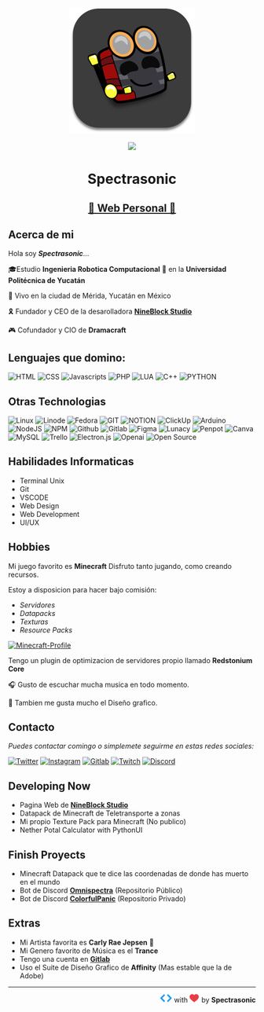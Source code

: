 <div align=center><img src="assets/profile.svg" alt="profile-spectra" border="0" width="256"> </div>

<div align="center">

![](https://komarev.com/ghpvc/?username=spectrasonic117&color=CF0234&style=for-the-badge)

</div>

<h1 align=center><b>Spectrasonic</b></h1>

<h2 align=center><a href="https://bit.ly/spectrasonic" target="_blank"><b>🌟 Web Personal 🌟</b></a></h2>

## Acerca de mi

Hola soy **_Spectrasonic_**...

🎓Estudio **Ingenieria Robotica Computacional** 🤖 en la **Universidad Politécnica de Yucatán**

📍 Vivo en la ciudad de Mérida, Yucatán en México

🎗️ Fundador y CEO de la desarolladora **[NineBlock Studio][10]**

🎮 Cofundador y CIO de **Dramacraft**

## Lenguajes que domino:

![HTML](https://img.shields.io/badge/-HTML-E34F26?style=for-the-badge&logo=html5&logoColor=white)
![CSS](https://img.shields.io/badge/-css-1572B6?style=for-the-badge&logo=css3&logoColor=white)
![Javascripts](https://img.shields.io/badge/-javascrpt-F7DF1E?style=for-the-badge&logo=JavaScript&logoColor=black)
![PHP](https://img.shields.io/badge/-php-777BB4?style=for-the-badge&logo=php&logoColor=white)
![LUA](https://img.shields.io/badge/-lua-2C2D72?style=for-the-badge&logo=Lua&logoColor=white)
![C++](https://img.shields.io/badge/c++-%2300599C.svg?style=for-the-badge&logo=c%2B%2B&logoColor=white)
![PYTHON](https://img.shields.io/badge/python-3670A0?style=for-the-badge&logo=python&logoColor=ffdd54)

## Otras Technologias

![Linux](https://img.shields.io/badge/Linux-FCC624?style=for-the-badge&logo=Linux&logoColor=black)
![Linode](https://img.shields.io/badge/linode-00A95C?style=for-the-badge&logo=linode&logoColor=white)
![Fedora](https://img.shields.io/badge/Fedora-51A2DA?style=for-the-badge&logo=Fedora&logoColor=white)
![GIT](https://img.shields.io/badge/git-F05033.svg?style=for-the-badge&logo=git&logoColor=white)
![NOTION](https://img.shields.io/badge/Notion-000000.svg?style=for-the-badge&logo=notion&logoColor=white)
![ClickUp](https://img.shields.io/badge/clickup-7B68EE?style=for-the-badge&logo=clickup&logoColor=white)
![Arduino](https://img.shields.io/badge/-Arduino-00979D?style=for-the-badge&logo=Arduino&logoColor=white)
![NodeJS](https://img.shields.io/badge/node.js-6DA55F?style=for-the-badge&logo=node.js&logoColor=white)
![NPM](https://img.shields.io/badge/NPM-CB3837.svg?style=for-the-badge&logo=npm&logoColor=white)
![Github](https://img.shields.io/badge/Github-181717.svg?style=for-the-badge&logo=Github&logoColor=white)
![Gitlab](https://img.shields.io/badge/Gitlab-FC6D26.svg?style=for-the-badge&logo=Gitlab&logoColor=white)
![Figma](https://img.shields.io/badge/figma-F24E1E.svg?style=for-the-badge&logo=figma&logoColor=white)
![Lunacy](https://img.shields.io/badge/Lunacy-179DE3?style=for-the-badge&logo=Lunacy&logoColor=white)
![Penpot](https://img.shields.io/badge/Penpot-000?style=for-the-badge&logo=Penpot&logoColor=white)
![Canva](https://img.shields.io/badge/Canva-00C4CC.svg?style=for-the-badge&logo=Canva&logoColor=white)
![MySQL](https://img.shields.io/badge/mysql-00f.svg?style=for-the-badge&logo=mysql&logoColor=white)
![Trello](https://img.shields.io/badge/Trello-026AA7.svg?style=for-the-badge&logo=Trello&logoColor=white)
![Electron.js](https://img.shields.io/badge/Electron-191970?style=for-the-badge&logo=Electron&logoColor=white)
![Openai](https://img.shields.io/badge/openai-412991?style=for-the-badge&logo=openai&logoColor=white)
![Open Source](https://img.shields.io/badge/open%20source-3DA639?style=for-the-badge&logo=opensourceinitiative&logoColor=white)

## Habilidades Informaticas

-   Terminal Unix
-   Git
-   VSCODE
-   Web Design
-   Web Development
-   UI/UX

## Hobbies

Mi juego favorito es **Minecraft** Disfruto tanto jugando, como creando recursos.

Estoy a disposicion para hacer bajo comisión:

-   _Servidores_
-   _Datapacks_
-   _Texturas_
-   _Resource Packs_

[![Minecraft-Profile](https://img.shields.io/badge/Minecraft%20Profile-62B47A.svg?style=for-the-badge&logo=Minetest&logoColor=white)][9]

Tengo un plugin de optimizacion de servidores propio llamado **Redstonium Core**

🎧 Gusto de escuchar mucha musica en todo momento.

🎨 Tambien me gusta mucho el Diseño grafico.

## Contacto

_Puedes contactar comingo o simplemete seguirme en estas redes sociales:_

[![Twitter](https://img.shields.io/badge/Twitter-1DA1F2.svg?style=for-the-badge&logo=Twitter&logoColor=white)][1]
[![Instagram](https://img.shields.io/badge/Instagram-E4405F.svg?style=for-the-badge&logo=Instagram&logoColor=white)][2]
[![Gitlab](https://img.shields.io/badge/Gitlab-FC6D26.svg?style=for-the-badge&logo=Gitlab&logoColor=white)][7]
[![Twitch](https://img.shields.io/badge/Twitch-9146FF.svg?style=for-the-badge&logo=Twitch&logoColor=white)][8]
[![Discord](https://img.shields.io/badge/Redstonium%20quantum-7289DA.svg?style=for-the-badge&logo=discord&logoColor=white)][11]

## Developing Now

-   Pagina Web de **[NineBlock Studio][10]**
-   Datapack de Minecraft de Teletransporte a zonas
-   Mi propio Texture Pack para Minecraft (No publico)
-   Nether Potal Calculator with PythonUI

## Finish Proyects

-   Minecraft Datapack que te dice las coordenadas de donde has muerto en el mundo
-   Bot de Discord **[Omnispectra][4]** (Repositorio Público)
-   Bot de Discord **[ColorfulPanic][5]** (Repositorio Privado)

## Extras

-   Mi Artista favorita es **Carly Rae Jepsen** 💝
-   Mi Genero favorito de Música es el **Trance**
-   Tengo una cuenta en [**Gitlab**][7]
-   Uso el Suite de Diseño Grafico de **Affinity** (Mas estable que la de Adobe)

---

<div style="text-align: right">
<img src="assets/dev.svg" width="25"> with <img src="assets/heart.svg" width="20"> by <strong>Spectrasonic</strong>
</div>

<!--Links-->

[1]: https://twitter.com/spectrasonic117
[2]: https://instagram.com/spectrasonic117
[3]: https://spectrasonic.bandcamp.com/album/endless-summer
[4]: https://github.com/spectrasonic117/Omnispectra
[5]: https://twitter.com/colorful_panic
[6]: https://github.com/spectrasonic117
[7]: https://gitlab.com/spectrasonic117
[8]: https://twitch.tv/spectrasonic117
[9]: https://es.namemc.com/profile/Spectrasonic.1
[10]: https://twitter.com/NineBlockStudio
[11]: https://discord.gg/6v8C7X2Ekc

<!-- Not Used -->

<!--

![Java](https://img.shields.io/badge/-java-007396?style=for-the-badge&logo=Java&logoColor=ffffff)

![C#](https://img.shields.io/badge/-C%23-239120?style=for-the-badge&logo=c%20sharp&logoColor=ffffff)


-   Tengo un album de Studio totalmente producido por mi en mi pagina de [Bandcamp][3] (No lo escuchen no sabia que hacia en ese entonces xd)
-   Uso **Ableton Live** para producicon de musica
 -->

